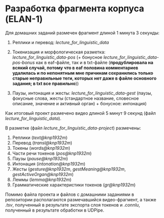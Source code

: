 # Разработка фрагмента корпуса (ELAN-1)

Для домашних заданий размечен фрагмент длиной 1 минута 3 секунды:

1. Реплики и перевод: *lecture_for_linguistic_data*

2. Токенизация и морфологическая разметка: *lecture_for_linguistic_data-pos* (+ бонусное *lecture_for_linguistic_data-pos-bonus* как в eaf-файле, так и в txt-файле (**продублировала на всякий случай, потому что в eaf половина комментариев удалилась и по непонятным мне причинам сохранились только старые неправильные теги, которых нет даже в файле основного задания; в txt все правильно**))

3. Паузы, интонация и жесты: *lecture_for_linguistic_data-gest* (паузы, фокусные слова, жесты (стандартное название, словесное описание, значение и активный орган) + бонусное: интонация)


Как итоговый проект размечено видео длиной 5 минут 9 секунд (файл *lecture_for_linguistic_data*).

В разметке (файл *lecture_for_linguistic_data-project*) размечены:

1. Реплики (*text@knp1932m*)
2. Перевод (*transl@knp1932m*)
3. Токены (*words@knp1932m*)
4. Части речи токенов (*pos@knp1932m*)
5. Паузы (*pause@knp1932m*)
6. Интонация (*intonation@knp1932m*)
7. Жесты (*gesture@knp1932m*, *gestMeaning@knp1932m*, *gestActiveOrgan@knp1932m*)
8. Леммы (*lemma@knp1932m*)
9. Грамматические характеристики токенов (*gr@knp1932m*)

Помимо файла проекта и файлов с домашними заданиями в репозитории располагаются размечавшийся видео-фрагмент, а также *.tsv*, полученный в результате экспорта слоя токенов и *.connlu*, полученный в результате обработки в UDPipe.
